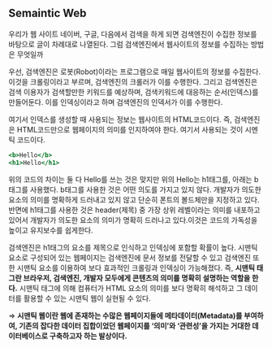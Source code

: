 ## Semaintic Web

우리가 웹 사이트 네이버, 구글, 다음에서 검색을 하게 되면 검색엔진이 수집한 정보를 바탕으로 글이 차례대로 나열된다. 그럼 검색엔진에서 웹사이트의 정보를 수집하는 방법은 무엇일까 

우선, 검색엔진은 로봇(Robot)이라는 프로그램으로 매일 웹사이트의 정보를 수집한다. 이것을 크롤링이라고 부르며, 검색엔진의 크롤러가 이를 수행한다. 그리고 검색엔진은 검색 이용자가 검색할만한 키워드를 예상하며, 검색키워드에 대응하는 순서(인덱스)를 만들어둔다. 이를 인덱싱이라고 하며 검색엔진의 인덱서가 이를 수행한다. 

여기서 인덱스를 생성할 때 사용되는 정보는 웹사이트의 HTML코드이다. 즉, 검색엔진은 HTML코드만으로 웹페이지의 의미를 인지하여야 한다. 여기서 사용되는 것이 시멘틱 코드이다.

```jsx
<b>Hello</b>
<h1>Hello</h1>
```

위의 코드의 차이는 둘 다 Hello를 쓰는 것은 맞지만 위의 Hello는 h1태그를, 아래는 b태그를 사용했다. b태그를 사용한 것은 어떤 의도를 가지고 있지 않다. 개발자가 의도한 요소의 의미를 명확하게 드러내고 있지 않고 단순히 폰트의 볼드체만을 지정하고 있다. 반면에 h1태그를 사용한 것은 header(제목) 중 가장 상위 레벨이라는 의미를 내포하고 있어서 개발자가 의도한 요소의 의미가 명확히 드러나고 있다.이것은 코드의 가독성을 높이고 유지보수를 쉽게한다.

검색엔진은 h1태그의 요소를 제목으로 인식하고 인덱싱에 포함할 확률이 높다. 시맨틱 요소로 구성되어 있는 웹페이지는 검색엔진에 문서 정보를 전달할 수 있고 검색엔진 또한 시맨틱 요소를 이용하여 보다 효과적인 크롤링과 인덱싱이 가능해졌다. 즉, **시맨틱 태그란 브라우저, 검색엔진, 개발자 모두에게 콘텐츠의 의미를 명확히 설명하는 역할을 한다.** 시맨틱 태그에 의해 컴퓨터가 HTML 요소의 의미를 보다 명확히 해석하고 그 데이터를 활용할 수 있는 시맨틱 웹이 실현될 수 있다.

⇒ **시맨틱 웹이란 웹에 존재하는 수많은 웹페이지들에 메타데이터(Metadata)를 부여하여, 기존의 잡다한 데이터 집합이었던 웹페이지를 ‘의미’와 ‘관련성’을 가지는 거대한 데이터베이스로 구축하고자 하는 발상이다.**
